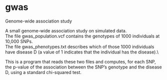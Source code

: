 # gwas
Genome-wide association study

A small genome-wide association study on simulated data.\
The file gwas_population.vcf contains the genotypes of 1000 individuals at 10,000 SNPs.\
The file gwas_phenotypes.txt describes which of those 1000 individuals have disease D (a value of 1 
indicates that the individual has the disease).\

This is a program that reads these two files and computes, for each SNP, the 
p-value of the association between the SNP’s genotype and the disease D, using a 
standard chi-squared test.
